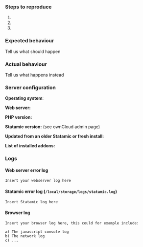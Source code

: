 ### Steps to reproduce
1.
2.
3.

### Expected behaviour
Tell us what should happen

### Actual behaviour
Tell us what happens instead

### Server configuration
**Operating system**:

**Web server:**

**PHP version:**

**Statamic version:** (see ownCloud admin page)

**Updated from an older Statamic or fresh install:**

**List of installed addons:**


### Logs
#### Web server error log
```
Insert your webserver log here
```

#### Statamic error log (`/local/storage/logs/statamic.log`)
```
Insert Statamic log here
```

#### Browser log
```
Insert your browser log here, this could for example include:

a) The javascript console log
b) The network log 
c) ...
```
